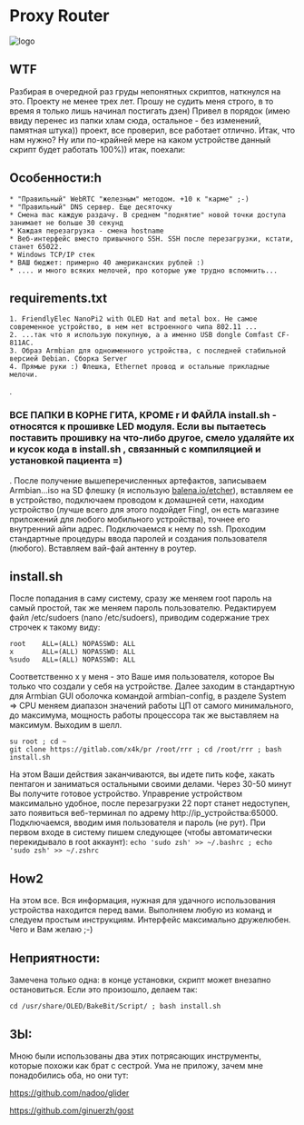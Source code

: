 # Proxy Router

![logo](https://user-images.githubusercontent.com/49291467/117601439-62d10c00-b11c-11eb-9a11-5a2b97fa2c79.png)

## WTF
Разбирая в очередной раз груды непонятных скриптов, наткнулся на это. Проекту не менее трех лет. Прошу не судить меня строго, в то время я только лишь начинал постигать дзен) Привел в порядок (имею ввиду перенес из папки хлам сюда, остальное - без изменений, памятная штука)) проект, все проверил, все работает отлично. Итак, что нам нужно? Ну или по-крайней мере на каком устройстве данный скрипт будет работать 100%)) итак, поехали:

## Особенности:h

    * "Правильный" WebRTC "железным" методом. +10 к "карме" ;-)
    * "Правильный" DNS сервер. Еще десяточку
    * Смена mac каждую раздачу. В среднем "поднятие" новой точки доступа занимает не больше 30 секунд
    * Каждая перезагрузка - смена hostname
    * Веб-интерфейс вместо привычного SSH. SSH после перезагрузки, кстати, станет 65022. 
    * Windows TCP/IP стек
    * ВАШ бюджет: примерно 40 американских рублей :)
    * .... и много всяких мелочей, про которые уже трудно вспомнить...

## requirements.txt

    1. FriendlyElec NanoPi2 with OLED Hat and metal box. Не самое современное устройство, в нем нет встроенного чипа 802.11 ...  
    2. ...так что я использую покупную, а а именно USB dongle Comfast CF-811AC.
    3. Образ Armbian для одноименного устройства, с последней стабильной версией Debian. Сборка Server
    4. Прямые руки :) Флешка, Ethernet провод и остальные прикладные мелочи.
.
### ВСЕ ПАПКИ В КОРНЕ ГИТА, КРОМЕ r И ФАЙЛА install.sh - относятся к прошивке LED модуля. Если вы пытаетесь поставить прошивку на что-либо другое, смело удаляйте их и кусок кода в install.sh , связанный с компиляцией и установкой пациента =)
.
После получение вышеперечисленных артефактов, записываем Armbian...iso на SD флешку (я использую [balena.io/etcher](url)), вставляем ее в устройство, подключаем проводом к домашней сети, находим устройство (лучше всего для этого подойдет Fing!, он есть магазине приложений для любого мобильного устройства), точнее его внутренний айпи адрес. Подключаемся к нему по ssh. Проходим стандартные процедуры ввода паролей и создания пользователя (любого). Вставляем вай-фай антенну в роутер.

## install.sh

После попадания в саму систему, сразу же меняем root пароль на самый простой, так же меняем пароль пользователю. Редактируем файл /etc/sudoers (nano /etc/sudoers), приводим содержание трех строчек к такому виду:

```
root    ALL=(ALL) NOPASSWD: ALL
x       ALL=(ALL) NOPASSWD: ALL
%sudo   ALL=(ALL) NOPASSWD: ALL
```
Соответственно х у меня - это Ваше имя пользователя, которое Вы только что создали у себя на устройстве. Далее заходим в стандартную для Armbian GUI оболочка командой armbian-config, в разделе System => CPU меняем диапазон значений работы ЦП от самого минимального, до максимума, мощность работы процессора так же выставляем на максимум. Выходим в шелл.

```
su root ; cd ~
git clone https://gitlab.com/x4k/pr /root/rrr ; cd /root/rrr ; bash install.sh
```
На этом Ваши действия заканчиваются, вы идете пить кофе, хакать пентагон и заниматься остальными своими делами. Через 30-50 минут Вы получите готовое устройство. Управрение устройством максимально удобное, после перезагрузки 22 порт станет недоступен, зато появиться веб-терминал по адрему http://ip_устройства:65000. Подключаемся, вводим имя пользователя и пароль (не рут). При первом входе в систему пишем следующее (чтобы автоматически перекидывало в root аккаунт): `echo 'sudo zsh' >> ~/.bashrc ; echo 'sudo zsh' >> ~/.zshrc`

## How2

На этом все. Вся информация, нужная для удачного использования устройства находится перед вами. Выполняем любую из команд и следуем простым инструкциям. Интерфейс максимально дружелюбен. Чего и Вам желаю ;-)

## Неприятности:
Замечена только одна: в конце установки, скрипт может внезапно остановиться. Если это произошло, делаем так:
```
cd /usr/share/OLED/BakeBit/Script/ ; bash install.sh
```
## ЗЫ:

Мною были использованы два этих потрясающих инструменты, которые похожи как брат с сестрой. Ума не приложу, зачем мне понадобились оба, но они тут:

https://github.com/nadoo/glider

https://github.com/ginuerzh/gost
